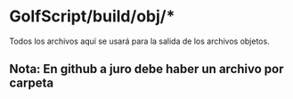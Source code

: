 # GolfScript/build/obj/*
Todos los archivos aquí se usará para la salida de los archivos objetos.

## Nota: En github a juro debe haber un archivo por carpeta
